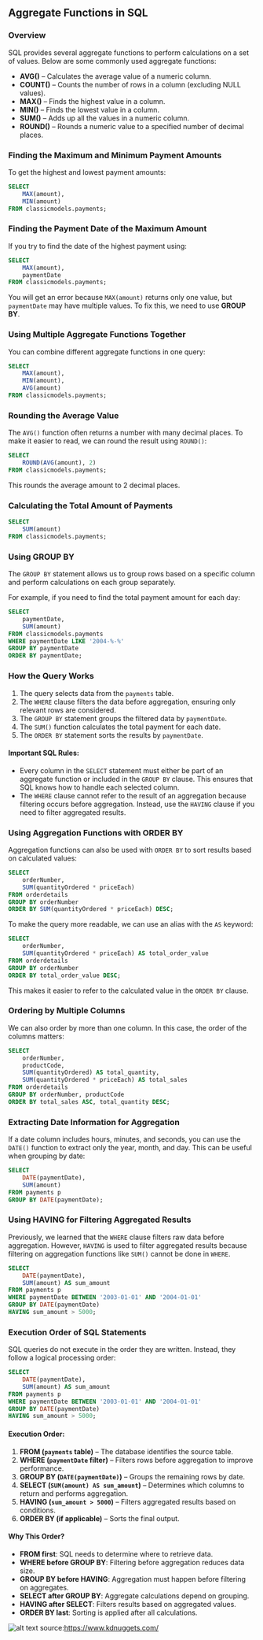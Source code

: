 ## Aggregate Functions in SQL

### Overview
SQL provides several aggregate functions to perform calculations on a set of values. Below are some commonly used aggregate functions:

- **AVG()** – Calculates the average value of a numeric column.
- **COUNT()** – Counts the number of rows in a column (excluding NULL values).
- **MAX()** – Finds the highest value in a column.
- **MIN()** – Finds the lowest value in a column.
- **SUM()** – Adds up all the values in a numeric column.
- **ROUND()** – Rounds a numeric value to a specified number of decimal places.

### Finding the Maximum and Minimum Payment Amounts

To get the highest and lowest payment amounts:

```sql
SELECT 
    MAX(amount), 
    MIN(amount) 
FROM classicmodels.payments;
```

### Finding the Payment Date of the Maximum Amount

If you try to find the date of the highest payment using:

```sql
SELECT 
    MAX(amount), 
    paymentDate 
FROM classicmodels.payments;
```

You will get an error because `MAX(amount)` returns only one value, but `paymentDate` may have multiple values. To fix this, we need to use **GROUP BY**.

### Using Multiple Aggregate Functions Together

You can combine different aggregate functions in one query:

```sql
SELECT 
    MAX(amount), 
    MIN(amount), 
    AVG(amount) 
FROM classicmodels.payments;
```

### Rounding the Average Value

The `AVG()` function often returns a number with many decimal places. To make it easier to read, we can round the result using `ROUND()`:

```sql
SELECT 
    ROUND(AVG(amount), 2) 
FROM classicmodels.payments;
```

This rounds the average amount to 2 decimal places.

### Calculating the Total Amount of Payments

```sql
SELECT 
    SUM(amount) 
FROM classicmodels.payments;
```

### Using GROUP BY

The `GROUP BY` statement allows us to group rows based on a specific column and perform calculations on each group separately.

For example, if you need to find the total payment amount for each day:

```sql
SELECT 
    paymentDate, 
    SUM(amount) 
FROM classicmodels.payments 
WHERE paymentDate LIKE '2004-%-%' 
GROUP BY paymentDate
ORDER BY paymentDate;
```

### How the Query Works

1. The query selects data from the `payments` table.
2. The `WHERE` clause filters the data before aggregation, ensuring only relevant rows are considered.
3. The `GROUP BY` statement groups the filtered data by `paymentDate`.
4. The `SUM()` function calculates the total payment for each date.
5. The `ORDER BY` statement sorts the results by `paymentDate`.

#### Important SQL Rules:
- Every column in the `SELECT` statement must either be part of an aggregate function or included in the `GROUP BY` clause. This ensures that SQL knows how to handle each selected column.
- The `WHERE` clause cannot refer to the result of an aggregation because filtering occurs before aggregation. Instead, use the `HAVING` clause if you need to filter aggregated results.

### Using Aggregation Functions with ORDER BY

Aggregation functions can also be used with `ORDER BY` to sort results based on calculated values:

```sql
SELECT 
    orderNumber, 
    SUM(quantityOrdered * priceEach) 
FROM orderdetails 
GROUP BY orderNumber 
ORDER BY SUM(quantityOrdered * priceEach) DESC;
```

To make the query more readable, we can use an alias with the `AS` keyword:

```sql
SELECT 
    orderNumber, 
    SUM(quantityOrdered * priceEach) AS total_order_value 
FROM orderdetails 
GROUP BY orderNumber 
ORDER BY total_order_value DESC;
```

This makes it easier to refer to the calculated value in the `ORDER BY` clause.

### Ordering by Multiple Columns

We can also order by more than one column. In this case, the order of the columns matters:

```sql
SELECT 
    orderNumber,
    productCode,
    SUM(quantityOrdered) AS total_quantity,
    SUM(quantityOrdered * priceEach) AS total_sales
FROM orderdetails
GROUP BY orderNumber, productCode
ORDER BY total_sales ASC, total_quantity DESC;
```

### Extracting Date Information for Aggregation

If a date column includes hours, minutes, and seconds, you can use the `DATE()` function to extract only the year, month, and day. This can be useful when grouping by date:

```sql
SELECT 
    DATE(paymentDate),
    SUM(amount)
FROM payments p 
GROUP BY DATE(paymentDate);
```

### Using HAVING for Filtering Aggregated Results

Previously, we learned that the `WHERE` clause filters raw data before aggregation. However, `HAVING` is used to filter aggregated results because filtering on aggregation functions like `SUM()` cannot be done in `WHERE`.

```sql
SELECT 
    DATE(paymentDate),
    SUM(amount) AS sum_amount
FROM payments p 
WHERE paymentDate BETWEEN '2003-01-01' AND '2004-01-01'
GROUP BY DATE(paymentDate)
HAVING sum_amount > 5000;
```

### Execution Order of SQL Statements

SQL queries do not execute in the order they are written. Instead, they follow a logical processing order:

```sql
SELECT 
    DATE(paymentDate),
    SUM(amount) AS sum_amount
FROM payments p 
WHERE paymentDate BETWEEN '2003-01-01' AND '2004-01-01'
GROUP BY DATE(paymentDate)
HAVING sum_amount > 5000;
```

#### Execution Order:
1. **FROM (`payments` table)** – The database identifies the source table.
2. **WHERE (`paymentDate` filter)** – Filters rows before aggregation to improve performance.
3. **GROUP BY (`DATE(paymentDate)`)** – Groups the remaining rows by date.
4. **SELECT (`SUM(amount) AS sum_amount`)** – Determines which columns to return and performs aggregation.
5. **HAVING (`sum_amount > 5000`)** – Filters aggregated results based on conditions.
6. **ORDER BY (if applicable)** – Sorts the final output.

#### Why This Order?
- **FROM first**: SQL needs to determine where to retrieve data.
- **WHERE before GROUP BY**: Filtering before aggregation reduces data size.
- **GROUP BY before HAVING**: Aggregation must happen before filtering on aggregates.
- **SELECT after GROUP BY**: Aggregate calculations depend on grouping.
- **HAVING after SELECT**: Filters results based on aggregated values.
- **ORDER BY last**: Sorting is applied after all calculations.

![alt text](image.png)
source:https://www.kdnuggets.com/